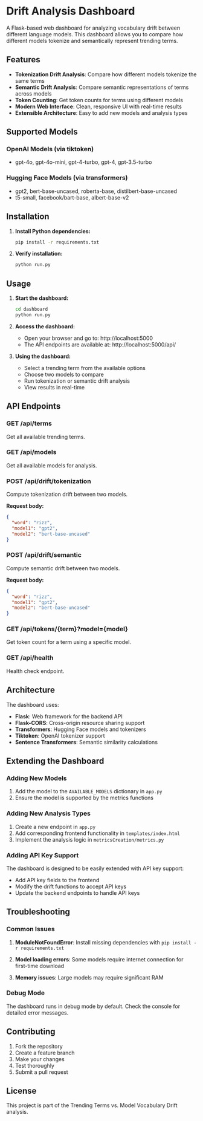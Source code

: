 # Drift Analysis Dashboard

A Flask-based web dashboard for analyzing vocabulary drift between different language models. This dashboard allows you to compare how different models tokenize and semantically represent trending terms.

## Features

- **Tokenization Drift Analysis**: Compare how different models tokenize the same terms
- **Semantic Drift Analysis**: Compare semantic representations of terms across models
- **Token Counting**: Get token counts for terms using different models
- **Modern Web Interface**: Clean, responsive UI with real-time results
- **Extensible Architecture**: Easy to add new models and analysis types

## Supported Models

### OpenAI Models (via tiktoken)
- gpt-4o, gpt-4o-mini, gpt-4-turbo, gpt-4, gpt-3.5-turbo

### Hugging Face Models (via transformers)
- gpt2, bert-base-uncased, roberta-base, distilbert-base-uncased
- t5-small, facebook/bart-base, albert-base-v2

## Installation

1. **Install Python dependencies:**
   ```bash
   pip install -r requirements.txt
   ```

2. **Verify installation:**
   ```bash
   python run.py
   ```

## Usage

1. **Start the dashboard:**
   ```bash
   cd dashboard
   python run.py
   ```

2. **Access the dashboard:**
   - Open your browser and go to: http://localhost:5000
   - The API endpoints are available at: http://localhost:5000/api/

3. **Using the dashboard:**
   - Select a trending term from the available options
   - Choose two models to compare
   - Run tokenization or semantic drift analysis
   - View results in real-time

## API Endpoints

### GET /api/terms
Get all available trending terms.

### GET /api/models  
Get all available models for analysis.

### POST /api/drift/tokenization
Compute tokenization drift between two models.

**Request body:**
```json
{
  "word": "rizz",
  "model1": "gpt2", 
  "model2": "bert-base-uncased"
}
```

### POST /api/drift/semantic
Compute semantic drift between two models.

**Request body:**
```json
{
  "word": "rizz",
  "model1": "gpt2",
  "model2": "bert-base-uncased" 
}
```

### GET /api/tokens/{term}?model={model}
Get token count for a term using a specific model.

### GET /api/health
Health check endpoint.

## Architecture

The dashboard uses:
- **Flask**: Web framework for the backend API
- **Flask-CORS**: Cross-origin resource sharing support
- **Transformers**: Hugging Face models and tokenizers
- **Tiktoken**: OpenAI tokenizer support
- **Sentence Transformers**: Semantic similarity calculations

## Extending the Dashboard

### Adding New Models
1. Add the model to the `AVAILABLE_MODELS` dictionary in `app.py`
2. Ensure the model is supported by the metrics functions

### Adding New Analysis Types
1. Create a new endpoint in `app.py`
2. Add corresponding frontend functionality in `templates/index.html`
3. Implement the analysis logic in `metricsCreation/metrics.py`

### Adding API Key Support
The dashboard is designed to be easily extended with API key support:
- Add API key fields to the frontend
- Modify the drift functions to accept API keys
- Update the backend endpoints to handle API keys

## Troubleshooting

### Common Issues

1. **ModuleNotFoundError**: Install missing dependencies with `pip install -r requirements.txt`

2. **Model loading errors**: Some models require internet connection for first-time download

3. **Memory issues**: Large models may require significant RAM

### Debug Mode
The dashboard runs in debug mode by default. Check the console for detailed error messages.

## Contributing

1. Fork the repository
2. Create a feature branch
3. Make your changes
4. Test thoroughly
5. Submit a pull request

## License

This project is part of the Trending Terms vs. Model Vocabulary Drift analysis. 